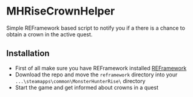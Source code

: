 # MHRiseCrownHelper
Simple REFramework based script to notify you if a there is a chance to obtain a crown in the active quest.

## Installation
- First of all make sure you have REFramework installed [REFramework](https://github.com/praydog/REFramework)
- Download the repo and move the `reframework` directory into your `...\steamapps\common\MonsterHunterRise\` directory
- Start the game and get informed about crowns in a quest